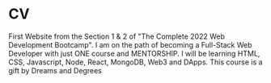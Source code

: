 # CV
First Website from the Section 1 &amp; 2 of "The Complete 2022 Web Development Bootcamp". I am on the path of becoming a Full-Stack Web Developer with just ONE course and MENTORSHIP. I will be learning HTML, CSS, Javascript, Node, React, MongoDB, Web3 and DApps. 
This course is a gift by Dreams and Degrees

